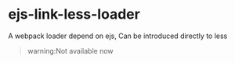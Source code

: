 # ejs-link-less-loader
A  webpack loader depend on  ejs,  Can be introduced directly to less
> warning:Not available now
